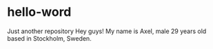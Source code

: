 # hello-word
Just another repository
Hey guys!
My name is Axel, male 29 years old based in Stockholm, Sweden. 
